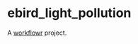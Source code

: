 # ebird_light_pollution

A [workflowr][] project.

[workflowr]: https://github.com/jdblischak/workflowr
